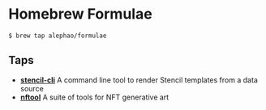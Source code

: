 # Homebrew Formulae

```terminal
$ brew tap alephao/formulae
```

## Taps

- **[stencil-cli](https://github.com/alephao/Stencil-CLI)**
  A command line tool to render Stencil templates from a data source
- **[nftool](https://github.com/alephao/nftool)** A suite of tools for NFT generative art
